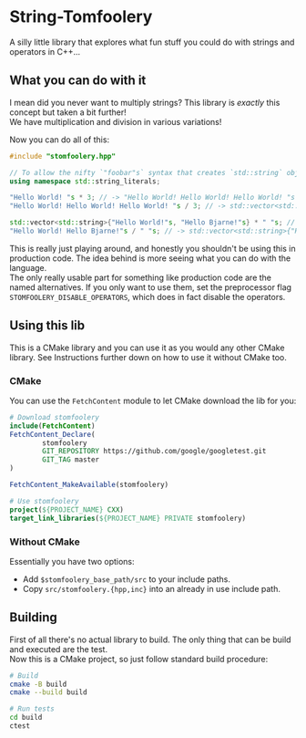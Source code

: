 # String-Tomfoolery

A silly little library that explores what fun stuff you could do with strings and operators in C++...

## What you can do with it

I mean did you never want to multiply strings? This library is *exactly* this concept but taken a bit further!  
We have multiplication and division in various variations!

Now you can do all of this:

```cpp
#include "stomfoolery.hpp"

// To allow the nifty `"foobar"s` syntax that creates `std::string` objects in place
using namespace std::string_literals;

"Hello World! "s * 3; // -> "Hello World! Hello World! Hello World! "s
"Hello World! Hello World! Hello World! "s / 3; // -> std::vector<std::string>{"Hello World! "s, "Hello World! "s, "Hello World! "s}

std::vector<std::string>{"Hello World!"s, "Hello Bjarne!"s} * " "s; // -> "Hello World! Hello Bjarne!"s
"Hello World! Hello Bjarne!"s / " "s; // -> std::vector<std::string>{"Hello World!"s, "Hello Bjarne!"s}
```

This is really just playing around, and honestly you shouldn't be using this in production code. The idea behind is more
seeing what you can do with the language.  
The only really usable part for something like production code are the named alternatives. If you only want to use them,
set the preprocessor flag `STOMFOOLERY_DISABLE_OPERATORS`, which does in fact disable the operators.

## Using this lib

This is a CMake library and you can use it as you would any other CMake library. See Instructions further down on how to
use it without CMake too.

### CMake

You can use the `FetchContent` module to let CMake download the lib for you:

```cmake
# Download stomfoolery
include(FetchContent)
FetchContent_Declare(
        stomfoolery
        GIT_REPOSITORY https://github.com/google/googletest.git
        GIT_TAG master
)

FetchContent_MakeAvailable(stomfoolery)

# Use stomfoolery
project(${PROJECT_NAME} CXX)
target_link_libraries(${PROJECT_NAME} PRIVATE stomfoolery)
```

### Without CMake

Essentially you have two options:

- Add `$stomfoolery_base_path/src` to your include paths.
- Copy `src/stomfoolery.{hpp,inc}` into an already in use include path.

## Building

First of all there's no actual library to build. The only thing that can be build and executed are the test.  
Now this is a CMake project, so just follow standard build procedure:

```bash
# Build
cmake -B build
cmake --build build

# Run tests
cd build
ctest
```
